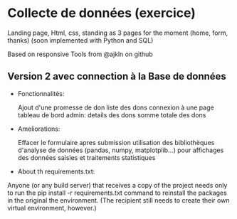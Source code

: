 # Collecte de données (exercice)
Landing page, Html, css, standing as 3 pages for the moment (home, form, thanks)
(soon implemented with Python and SQL)

Based on responsive Tools from @ajkln on github

## Version 2 avec connection à la Base de données

- Fonctionnalités:

    Ajout d'une promesse de don
    liste des dons
    connexion à une page tableau de bord admin:
    details des dons
    somme totale des dons


- Ameliorations:

    Effacer le formulaire apres submission
    utilisation des bibliothèques  d'analyse de données (pandas, numpy, matplotplib...) pour affichages des données saisies et traitements statistiques
    

- About th requirements.txt:

Anyone (or any build server) that receives a copy of the project needs only to run the pip install -r requirements.txt command to reinstall the packages in the original the environment. (The recipient still needs to create their own virtual environment, however.)
    
    
